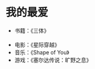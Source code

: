 <!DOCTYPE html>  
<html lang="zh-CN">  
    <body>  
    <h1>我的最爱</h1>  
    <ul class="favorite-list">  
        <li>书籍：《三体》</li>    
        <li>电影：《星际穿越》</li>  
        <li>音乐：《Shape of You》</li>  
        <li>游戏：《塞尔达传说：旷野之息》</li>  
    </ul>  
</body>  
</html>
